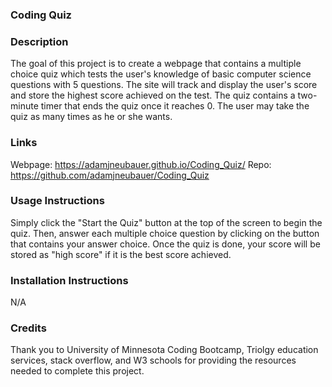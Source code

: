 ### Coding Quiz

### Description
The goal of this project is to create a webpage that contains a multiple choice quiz which tests the user's knowledge of basic computer science questions with 5 questions. The site will track and display the user's score and store the highest score achieved on the test. The quiz contains a two-minute timer that ends the quiz once it reaches 0. The user may take the quiz as many times as he or she wants.

### Links
Webpage: https://adamjneubauer.github.io/Coding_Quiz/ Repo: https://github.com/adamjneubauer/Coding_Quiz

### Usage Instructions
Simply click the "Start the Quiz" button at the top of the screen to begin the quiz. Then, answer each multiple choice question by clicking on the button that contains your answer choice. Once the quiz is done, your score will be stored as "high score" if it is the best score achieved.

### Installation Instructions
N/A

### Credits
Thank you to University of Minnesota Coding Bootcamp, Triolgy education services, stack overflow, and W3 schools for providing the resources needed to complete this project.
